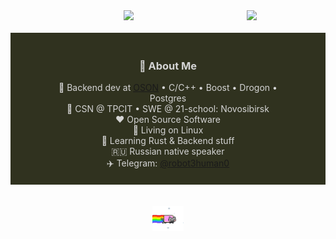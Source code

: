 <div align="center">
<img src="https://github.com/innng/innng/assets/26755058/5e0ce0fb-c544-4f8c-a307-5849165746d0" width="25%" align="right" />
<img src="https://readme-typing-svg.demolab.com?font=Inconsolata&weight=5000&size=42&duration=3500&pause=300&color=A7A459&center=true&vCenter=true&multiline=true&repeat=false&random=false&width=1200&height=160&lines=Forging+silence+into+code,;Wielding+Rust+and+C%2B%2B+in+the+shadows,;Crafting+sparks+from+the+void.+%E2%9C%A8" width="70%" />
<br><br>
<div style="background-color:#30321f; padding: 20px 0;">
  <div align="center" style="max-width: 70%; margin: auto; color:#d4d4d4;">

<h3>📖 About Me</h3>
💼 Backend dev at <a href="https://oson.com" target="_blank">OSON</a> • C/C++ • Boost • Drogon • Postgres<br>
📍 CSN @ TPCIT • SWE @ 21-school: Novosibirsk<br>
❤️ Open Source Software<br>🐧 Living on Linux<br>🌱 Learning Rust & Backend stuff<br>
🇷🇺 Russian native speaker<br>✈️ Telegram: <a href="https://t.me/robot3human0">@robot3human0</a>

  </div>
</div>
<br><br>
<img src="https://github.com/robot3human0/robot3human0/blob/main/resources/nyan-cat-poptart-cat.gif" height="40" />
<br><br><br>
</div>
